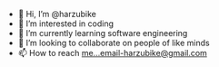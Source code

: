 - 👋 Hi, I’m @harzubike
- 👀 I’m interested in coding
- 🌱 I’m currently learning software engineering 
- 💞️ I’m looking to collaborate on people of like minds
- 📫 How to reach me...email-harzubike@gmail.com 

<!---
harzubike/harzubike is a ✨ special ✨ repository because its `README.md` (this file) appears on your GitHub profile.
You can click the Preview link to take a look at your changes.
--->
